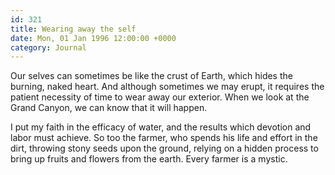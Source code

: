 ```yaml
---
id: 321
title: Wearing away the self
date: Mon, 01 Jan 1996 12:00:00 +0000
category: Journal
---
```


Our selves can sometimes be like the crust of Earth, which hides the
burning, naked heart.  And although sometimes we may erupt, it requires
the patient necessity of time to wear away our exterior.  When we look
at the Grand Canyon, we can know that it will happen.

I put my faith in the efficacy of water, and the results which devotion
and labor must achieve.  So too the farmer, who spends his life and
effort in the dirt, throwing stony seeds upon the ground, relying on a
hidden process to bring up fruits and flowers from the earth.  Every
farmer is a mystic.


